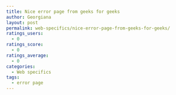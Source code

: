 ```yaml
---
title: Nice error page from geeks for geeks
author: Georgiana
layout: post
permalink: web-specifics/nice-error-page-from-geeks-for-geeks/
ratings_users:
  - 0
ratings_score:
  - 0
ratings_average:
  - 0
categories:
  - Web specifics
tags:
  - error page
---
```

[<img class="aligncenter size-medium wp-image-309" title="Clean error page" src="http://i0.wp.com/www.tekkie.ro/wp-content/uploads/2011/10/clean_error_page-300x150.png?fit=300%2C150" alt="" data-recalc-dims="1" />][1]

 [1]: http://i1.wp.com/www.tekkie.ro/wp-content/uploads/2011/10/clean_error_page.png
